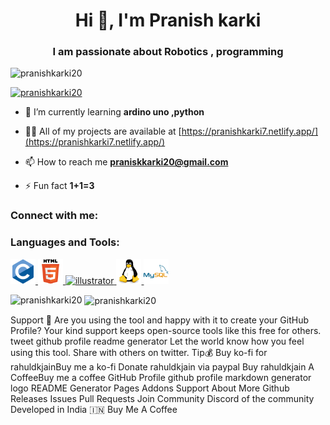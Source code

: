 





<h1 align="center">Hi 👋, I'm Pranish karki</h1>
<h3 align="center">I am passionate about Robotics , programming</h3>

<p align="left"> <img src="https://komarev.com/ghpvc/?username=pranishkarki20&label=Profile%20views&color=0e75b6&style=flat" alt="pranishkarki20" /> </p>

<p align="left"> <a href="https://github.com/ryo-ma/github-profile-trophy"><img src="https://github-profile-trophy.vercel.app/?username=pranishkarki20" alt="pranishkarki20" /></a> </p>

- 🌱 I’m currently learning **ardino uno ,python**

- 👨‍💻 All of my projects are available at [https://pranishkarki7.netlify.app/](https://pranishkarki7.netlify.app/)

- 📫 How to reach me **praniskkarki20@gmail.com**

- ⚡ Fun fact **1+1=3**

<h3 align="left">Connect with me:</h3>
<p align="left">
</p>

<h3 align="left">Languages and Tools:</h3>
<p align="left"> <a href="https://www.cprogramming.com/" target="_blank" rel="noreferrer"> <img src="https://raw.githubusercontent.com/devicons/devicon/master/icons/c/c-original.svg" alt="c" width="40" height="40"/> </a> <a href="https://www.w3.org/html/" target="_blank" rel="noreferrer"> <img src="https://raw.githubusercontent.com/devicons/devicon/master/icons/html5/html5-original-wordmark.svg" alt="html5" width="40" height="40"/> </a> <a href="https://www.adobe.com/in/products/illustrator.html" target="_blank" rel="noreferrer"> <img src="https://www.vectorlogo.zone/logos/adobe_illustrator/adobe_illustrator-icon.svg" alt="illustrator" width="40" height="40"/> </a> <a href="https://www.linux.org/" target="_blank" rel="noreferrer"> <img src="https://raw.githubusercontent.com/devicons/devicon/master/icons/linux/linux-original.svg" alt="linux" width="40" height="40"/> </a> <a href="https://www.mysql.com/" target="_blank" rel="noreferrer"> <img src="https://raw.githubusercontent.com/devicons/devicon/master/icons/mysql/mysql-original-wordmark.svg" alt="mysql" width="40" height="40"/> </a> </p>

<p><img align="left" src="https://github-readme-stats.vercel.app/api/top-langs?username=pranishkarki20&show_icons=true&locale=en&layout=compact" alt="pranishkarki20" /></p>

<p>&nbsp;<img align="center" src="https://github-readme-stats.vercel.app/api?username=pranishkarki20&show_icons=true&locale=en" alt="pranishkarki20" /></p>

Support 🙏
Are you using the tool and happy with it to create your GitHub Profile?
Your kind support keeps open-source tools like this free for others.
tweet github profile readme generator
Let the world know how you feel using this tool. Share with others on twitter.
Tip💰
Buy ko-fi for rahuldkjainBuy me a ko-fi
Donate rahuldkjain via paypal
Buy rahuldkjain A CoffeeBuy me a coffee
GitHub Profile github profile markdown generator logo
README Generator
Pages
Addons
Support
About
More
Github
Releases
Issues
Pull Requests
Join Community
Discord of the community
Developed in India 🇮🇳
Buy Me A Coffee
